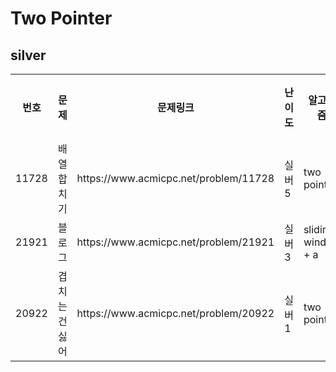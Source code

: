 <h1>Two Pointer</h1>
<h2>silver</h2>
<table>
    <tr>
        <th scope="col">번호</td>
        <th scope="col">문제</td>
        <th scope="col">문제링크</td>
        <th scope="col">난이도</td>
        <th scope="col">알고리즘</td>
        <th scope="col">풀이링크</td>
    </tr>
    <tr>
        <td>11728</td>
        <td>배열 합치기</td>
        <td>https://www.acmicpc.net/problem/11728</td>
        <td>실버5</td>
        <td>two pointer</td>
        <td>link</td>
    </tr>
    <tr>
        <td>21921</td>
        <td>블로그</td>
        <td>https://www.acmicpc.net/problem/21921</td>
        <td>실버3</td>
        <td>sliding window + a</td>
        <td>link</td>
    </tr>
    <tr>
        <td>20922</td>
        <td>겹치는 건 싫어</td>
        <td>https://www.acmicpc.net/problem/20922</td>
        <td>실버1</td>
        <td>two pointer</td>
        <td>link</td>
    </tr>
</table>